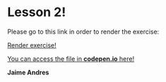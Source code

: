 # Lesson 2!

Please go to this link in order to render the exercise:

[Render exercise!](http://github.ekorre.org/2017-Google-Developer-Challenge/Lesson-20/index.html/Lesson-2/index.html)

[You can access the file in **codepen.io** here!](https://codepen.io/jaimeandrescatano/pen/zpOdEB)



**Jaime Andres**
